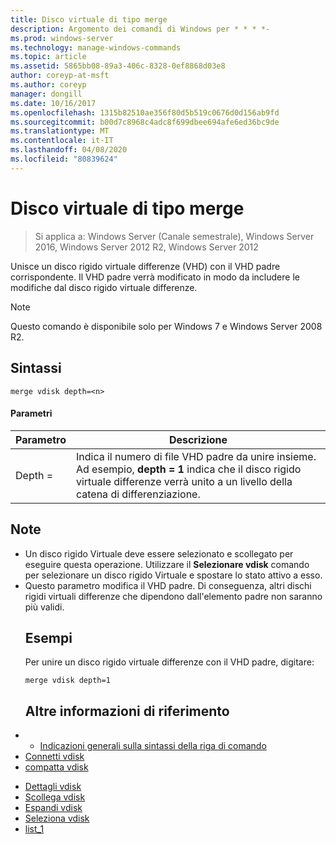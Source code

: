 ```yaml
---
title: Disco virtuale di tipo merge
description: Argomento dei comandi di Windows per * * * *-
ms.prod: windows-server
ms.technology: manage-windows-commands
ms.topic: article
ms.assetid: 5865bb08-89a3-406c-8328-0ef8868d03e8
author: coreyp-at-msft
ms.author: coreyp
manager: dongill
ms.date: 10/16/2017
ms.openlocfilehash: 1315b82510ae356f80d5b519c0676d0d156ab9fd
ms.sourcegitcommit: b00d7c8968c4adc8f699dbee694afe6ed36bc9de
ms.translationtype: MT
ms.contentlocale: it-IT
ms.lasthandoff: 04/08/2020
ms.locfileid: "80839624"
---
```

# <a name="merge-vdisk"></a>Disco virtuale di tipo merge

>Si applica a: Windows Server (Canale semestrale), Windows Server 2016, Windows Server 2012 R2, Windows Server 2012

Unisce un disco rigido virtuale differenze (VHD) con il VHD padre corrispondente. Il VHD padre verrà modificato in modo da includere le modifiche dal disco rigido virtuale differenze.
> [!NOTE]
> Questo comando è disponibile solo per Windows 7 e Windows Server 2008 R2.
> ## <a name="syntax"></a>Sintassi
> ```
> merge vdisk depth=<n>
> ```
> #### <a name="parameters"></a>Parametri
> 
> | Parametro |                                                                                    Descrizione                                                                                    |
> |-----------|-----------------------------------------------------------------------------------------------------------------------------------------------------------------------------------|
> | Depth =<n> | Indica il numero di file VHD padre da unire insieme. Ad esempio, **depth = 1** indica che il disco rigido virtuale differenze verrà unito a un livello della catena di differenziazione. |
> 
> ## <a name="remarks"></a>Note
> - Un disco rigido Virtuale deve essere selezionato e scollegato per eseguire questa operazione. Utilizzare il **Selezionare vdisk** comando per selezionare un disco rigido Virtuale e spostare lo stato attivo a esso.
> - Questo parametro modifica il VHD padre. Di conseguenza, altri dischi rigidi virtuali differenze che dipendono dall'elemento padre non saranno più validi.
>   ## <a name="examples"></a><a name=BKMK_Examples></a>Esempi
>   Per unire un disco rigido virtuale differenze con il VHD padre, digitare:
>   ```
>   merge vdisk depth=1
>   ```
>   ## <a name="additional-references"></a>Altre informazioni di riferimento
> - - [Indicazioni generali sulla sintassi della riga di comando](command-line-syntax-key.md)
> - [Connetti vdisk](attach-vdisk.md)
> - [compatta vdisk](compact-vdisk.md)

-   [Dettagli vdisk](detail-vdisk.md)
-   [Scollega vdisk](detach-vdisk.md)
-   [Espandi vdisk](expand-vdisk.md)
-   [Seleziona vdisk](select-vdisk.md)
-   [list_1](list_1.md)
